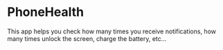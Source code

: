 # PhoneHealth
This app helps you check how many times you receive notifications, how many times unlock the screen, charge the battery, etc...
